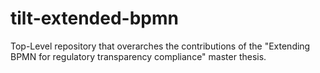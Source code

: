 # tilt-extended-bpmn
Top-Level repository that overarches the contributions of the "Extending BPMN for regulatory transparency compliance" master thesis.
